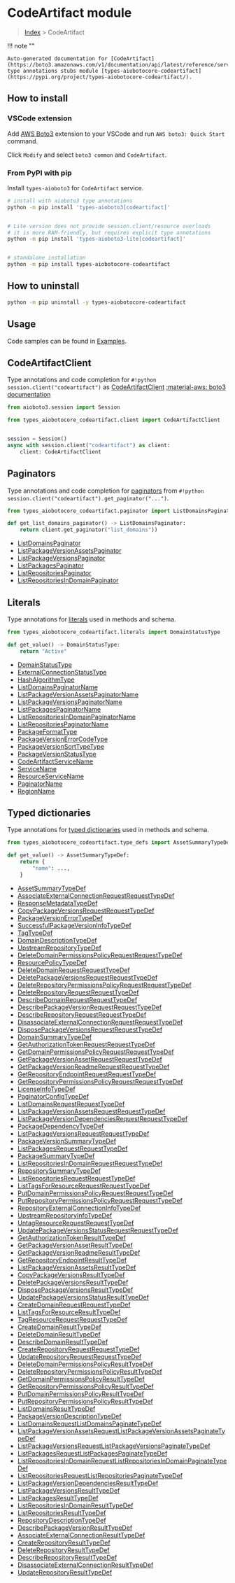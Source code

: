 # CodeArtifact module

> [Index](../README.md) > CodeArtifact


!!! note ""

    Auto-generated documentation for [CodeArtifact](https://boto3.amazonaws.com/v1/documentation/api/latest/reference/services/codeartifact.html#CodeArtifact)
    type annotations stubs module [types-aiobotocore-codeartifact](https://pypi.org/project/types-aiobotocore-codeartifact/).

## How to install

### VSCode extension

Add [AWS Boto3](https://marketplace.visualstudio.com/items?itemName=Boto3typed.boto3-ide)
extension to your VSCode and run `AWS boto3: Quick Start` command.

Click `Modify` and select `boto3 common` and `CodeArtifact`.

### From PyPI with pip

Install `types-aioboto3` for `CodeArtifact` service.

```bash
# install with aioboto3 type annotations
python -m pip install 'types-aioboto3[codeartifact]'


# Lite version does not provide session.client/resource overloads
# it is more RAM-friendly, but requires explicit type annotations
python -m pip install 'types-aioboto3-lite[codeartifact]'


# standalone installation
python -m pip install types-aiobotocore-codeartifact
```



## How to uninstall

```bash
python -m pip uninstall -y types-aiobotocore-codeartifact
```

## Usage

Code samples can be found in [Examples](./usage.md).

## CodeArtifactClient

Type annotations and code completion for  `#!python session.client("codeartifact")` as [CodeArtifactClient](./client.md)
[:material-aws: boto3 documentation](https://boto3.amazonaws.com/v1/documentation/api/latest/reference/services/codeartifact.html#CodeArtifact.Client)

```python title="Usage example"
from aioboto3.session import Session

from types_aiobotocore_codeartifact.client import CodeArtifactClient


session = Session()
async with session.client("codeartifact") as client:
    client: CodeArtifactClient
```


## Paginators

Type annotations and code completion for
[paginators](./paginators.md)
from `#!python session.client("codeartifact").get_paginator("...")`.

```python title="Usage example"
from types_aiobotocore_codeartifact.paginator import ListDomainsPaginator

def get_list_domains_paginator() -> ListDomainsPaginator:
    return client.get_paginator("list_domains"))
```

- [ListDomainsPaginator](./paginators.md#listdomainspaginator)
- [ListPackageVersionAssetsPaginator](./paginators.md#listpackageversionassetspaginator)
- [ListPackageVersionsPaginator](./paginators.md#listpackageversionspaginator)
- [ListPackagesPaginator](./paginators.md#listpackagespaginator)
- [ListRepositoriesPaginator](./paginators.md#listrepositoriespaginator)
- [ListRepositoriesInDomainPaginator](./paginators.md#listrepositoriesindomainpaginator)








## Literals

Type annotations for [literals](./literals.md) used in methods and schema.

```python title="Usage example"
from types_aiobotocore_codeartifact.literals import DomainStatusType

def get_value() -> DomainStatusType:
    return "Active"
```

- [DomainStatusType](./literals.md#domainstatustype)
- [ExternalConnectionStatusType](./literals.md#externalconnectionstatustype)
- [HashAlgorithmType](./literals.md#hashalgorithmtype)
- [ListDomainsPaginatorName](./literals.md#listdomainspaginatorname)
- [ListPackageVersionAssetsPaginatorName](./literals.md#listpackageversionassetspaginatorname)
- [ListPackageVersionsPaginatorName](./literals.md#listpackageversionspaginatorname)
- [ListPackagesPaginatorName](./literals.md#listpackagespaginatorname)
- [ListRepositoriesInDomainPaginatorName](./literals.md#listrepositoriesindomainpaginatorname)
- [ListRepositoriesPaginatorName](./literals.md#listrepositoriespaginatorname)
- [PackageFormatType](./literals.md#packageformattype)
- [PackageVersionErrorCodeType](./literals.md#packageversionerrorcodetype)
- [PackageVersionSortTypeType](./literals.md#packageversionsorttypetype)
- [PackageVersionStatusType](./literals.md#packageversionstatustype)
- [CodeArtifactServiceName](./literals.md#codeartifactservicename)
- [ServiceName](./literals.md#servicename)
- [ResourceServiceName](./literals.md#resourceservicename)
- [PaginatorName](./literals.md#paginatorname)
- [RegionName](./literals.md#regionname)




## Typed dictionaries

Type annotations for [typed dictionaries](./type_defs.md) used in methods and schema.

```python title="Usage example"
from types_aiobotocore_codeartifact.type_defs import AssetSummaryTypeDef

def get_value() -> AssetSummaryTypeDef:
    return {
        "name": ...,
    }
```

- [AssetSummaryTypeDef](./type_defs.md#assetsummarytypedef)
- [AssociateExternalConnectionRequestRequestTypeDef](./type_defs.md#associateexternalconnectionrequestrequesttypedef)
- [ResponseMetadataTypeDef](./type_defs.md#responsemetadatatypedef)
- [CopyPackageVersionsRequestRequestTypeDef](./type_defs.md#copypackageversionsrequestrequesttypedef)
- [PackageVersionErrorTypeDef](./type_defs.md#packageversionerrortypedef)
- [SuccessfulPackageVersionInfoTypeDef](./type_defs.md#successfulpackageversioninfotypedef)
- [TagTypeDef](./type_defs.md#tagtypedef)
- [DomainDescriptionTypeDef](./type_defs.md#domaindescriptiontypedef)
- [UpstreamRepositoryTypeDef](./type_defs.md#upstreamrepositorytypedef)
- [DeleteDomainPermissionsPolicyRequestRequestTypeDef](./type_defs.md#deletedomainpermissionspolicyrequestrequesttypedef)
- [ResourcePolicyTypeDef](./type_defs.md#resourcepolicytypedef)
- [DeleteDomainRequestRequestTypeDef](./type_defs.md#deletedomainrequestrequesttypedef)
- [DeletePackageVersionsRequestRequestTypeDef](./type_defs.md#deletepackageversionsrequestrequesttypedef)
- [DeleteRepositoryPermissionsPolicyRequestRequestTypeDef](./type_defs.md#deleterepositorypermissionspolicyrequestrequesttypedef)
- [DeleteRepositoryRequestRequestTypeDef](./type_defs.md#deleterepositoryrequestrequesttypedef)
- [DescribeDomainRequestRequestTypeDef](./type_defs.md#describedomainrequestrequesttypedef)
- [DescribePackageVersionRequestRequestTypeDef](./type_defs.md#describepackageversionrequestrequesttypedef)
- [DescribeRepositoryRequestRequestTypeDef](./type_defs.md#describerepositoryrequestrequesttypedef)
- [DisassociateExternalConnectionRequestRequestTypeDef](./type_defs.md#disassociateexternalconnectionrequestrequesttypedef)
- [DisposePackageVersionsRequestRequestTypeDef](./type_defs.md#disposepackageversionsrequestrequesttypedef)
- [DomainSummaryTypeDef](./type_defs.md#domainsummarytypedef)
- [GetAuthorizationTokenRequestRequestTypeDef](./type_defs.md#getauthorizationtokenrequestrequesttypedef)
- [GetDomainPermissionsPolicyRequestRequestTypeDef](./type_defs.md#getdomainpermissionspolicyrequestrequesttypedef)
- [GetPackageVersionAssetRequestRequestTypeDef](./type_defs.md#getpackageversionassetrequestrequesttypedef)
- [GetPackageVersionReadmeRequestRequestTypeDef](./type_defs.md#getpackageversionreadmerequestrequesttypedef)
- [GetRepositoryEndpointRequestRequestTypeDef](./type_defs.md#getrepositoryendpointrequestrequesttypedef)
- [GetRepositoryPermissionsPolicyRequestRequestTypeDef](./type_defs.md#getrepositorypermissionspolicyrequestrequesttypedef)
- [LicenseInfoTypeDef](./type_defs.md#licenseinfotypedef)
- [PaginatorConfigTypeDef](./type_defs.md#paginatorconfigtypedef)
- [ListDomainsRequestRequestTypeDef](./type_defs.md#listdomainsrequestrequesttypedef)
- [ListPackageVersionAssetsRequestRequestTypeDef](./type_defs.md#listpackageversionassetsrequestrequesttypedef)
- [ListPackageVersionDependenciesRequestRequestTypeDef](./type_defs.md#listpackageversiondependenciesrequestrequesttypedef)
- [PackageDependencyTypeDef](./type_defs.md#packagedependencytypedef)
- [ListPackageVersionsRequestRequestTypeDef](./type_defs.md#listpackageversionsrequestrequesttypedef)
- [PackageVersionSummaryTypeDef](./type_defs.md#packageversionsummarytypedef)
- [ListPackagesRequestRequestTypeDef](./type_defs.md#listpackagesrequestrequesttypedef)
- [PackageSummaryTypeDef](./type_defs.md#packagesummarytypedef)
- [ListRepositoriesInDomainRequestRequestTypeDef](./type_defs.md#listrepositoriesindomainrequestrequesttypedef)
- [RepositorySummaryTypeDef](./type_defs.md#repositorysummarytypedef)
- [ListRepositoriesRequestRequestTypeDef](./type_defs.md#listrepositoriesrequestrequesttypedef)
- [ListTagsForResourceRequestRequestTypeDef](./type_defs.md#listtagsforresourcerequestrequesttypedef)
- [PutDomainPermissionsPolicyRequestRequestTypeDef](./type_defs.md#putdomainpermissionspolicyrequestrequesttypedef)
- [PutRepositoryPermissionsPolicyRequestRequestTypeDef](./type_defs.md#putrepositorypermissionspolicyrequestrequesttypedef)
- [RepositoryExternalConnectionInfoTypeDef](./type_defs.md#repositoryexternalconnectioninfotypedef)
- [UpstreamRepositoryInfoTypeDef](./type_defs.md#upstreamrepositoryinfotypedef)
- [UntagResourceRequestRequestTypeDef](./type_defs.md#untagresourcerequestrequesttypedef)
- [UpdatePackageVersionsStatusRequestRequestTypeDef](./type_defs.md#updatepackageversionsstatusrequestrequesttypedef)
- [GetAuthorizationTokenResultTypeDef](./type_defs.md#getauthorizationtokenresulttypedef)
- [GetPackageVersionAssetResultTypeDef](./type_defs.md#getpackageversionassetresulttypedef)
- [GetPackageVersionReadmeResultTypeDef](./type_defs.md#getpackageversionreadmeresulttypedef)
- [GetRepositoryEndpointResultTypeDef](./type_defs.md#getrepositoryendpointresulttypedef)
- [ListPackageVersionAssetsResultTypeDef](./type_defs.md#listpackageversionassetsresulttypedef)
- [CopyPackageVersionsResultTypeDef](./type_defs.md#copypackageversionsresulttypedef)
- [DeletePackageVersionsResultTypeDef](./type_defs.md#deletepackageversionsresulttypedef)
- [DisposePackageVersionsResultTypeDef](./type_defs.md#disposepackageversionsresulttypedef)
- [UpdatePackageVersionsStatusResultTypeDef](./type_defs.md#updatepackageversionsstatusresulttypedef)
- [CreateDomainRequestRequestTypeDef](./type_defs.md#createdomainrequestrequesttypedef)
- [ListTagsForResourceResultTypeDef](./type_defs.md#listtagsforresourceresulttypedef)
- [TagResourceRequestRequestTypeDef](./type_defs.md#tagresourcerequestrequesttypedef)
- [CreateDomainResultTypeDef](./type_defs.md#createdomainresulttypedef)
- [DeleteDomainResultTypeDef](./type_defs.md#deletedomainresulttypedef)
- [DescribeDomainResultTypeDef](./type_defs.md#describedomainresulttypedef)
- [CreateRepositoryRequestRequestTypeDef](./type_defs.md#createrepositoryrequestrequesttypedef)
- [UpdateRepositoryRequestRequestTypeDef](./type_defs.md#updaterepositoryrequestrequesttypedef)
- [DeleteDomainPermissionsPolicyResultTypeDef](./type_defs.md#deletedomainpermissionspolicyresulttypedef)
- [DeleteRepositoryPermissionsPolicyResultTypeDef](./type_defs.md#deleterepositorypermissionspolicyresulttypedef)
- [GetDomainPermissionsPolicyResultTypeDef](./type_defs.md#getdomainpermissionspolicyresulttypedef)
- [GetRepositoryPermissionsPolicyResultTypeDef](./type_defs.md#getrepositorypermissionspolicyresulttypedef)
- [PutDomainPermissionsPolicyResultTypeDef](./type_defs.md#putdomainpermissionspolicyresulttypedef)
- [PutRepositoryPermissionsPolicyResultTypeDef](./type_defs.md#putrepositorypermissionspolicyresulttypedef)
- [ListDomainsResultTypeDef](./type_defs.md#listdomainsresulttypedef)
- [PackageVersionDescriptionTypeDef](./type_defs.md#packageversiondescriptiontypedef)
- [ListDomainsRequestListDomainsPaginateTypeDef](./type_defs.md#listdomainsrequestlistdomainspaginatetypedef)
- [ListPackageVersionAssetsRequestListPackageVersionAssetsPaginateTypeDef](./type_defs.md#listpackageversionassetsrequestlistpackageversionassetspaginatetypedef)
- [ListPackageVersionsRequestListPackageVersionsPaginateTypeDef](./type_defs.md#listpackageversionsrequestlistpackageversionspaginatetypedef)
- [ListPackagesRequestListPackagesPaginateTypeDef](./type_defs.md#listpackagesrequestlistpackagespaginatetypedef)
- [ListRepositoriesInDomainRequestListRepositoriesInDomainPaginateTypeDef](./type_defs.md#listrepositoriesindomainrequestlistrepositoriesindomainpaginatetypedef)
- [ListRepositoriesRequestListRepositoriesPaginateTypeDef](./type_defs.md#listrepositoriesrequestlistrepositoriespaginatetypedef)
- [ListPackageVersionDependenciesResultTypeDef](./type_defs.md#listpackageversiondependenciesresulttypedef)
- [ListPackageVersionsResultTypeDef](./type_defs.md#listpackageversionsresulttypedef)
- [ListPackagesResultTypeDef](./type_defs.md#listpackagesresulttypedef)
- [ListRepositoriesInDomainResultTypeDef](./type_defs.md#listrepositoriesindomainresulttypedef)
- [ListRepositoriesResultTypeDef](./type_defs.md#listrepositoriesresulttypedef)
- [RepositoryDescriptionTypeDef](./type_defs.md#repositorydescriptiontypedef)
- [DescribePackageVersionResultTypeDef](./type_defs.md#describepackageversionresulttypedef)
- [AssociateExternalConnectionResultTypeDef](./type_defs.md#associateexternalconnectionresulttypedef)
- [CreateRepositoryResultTypeDef](./type_defs.md#createrepositoryresulttypedef)
- [DeleteRepositoryResultTypeDef](./type_defs.md#deleterepositoryresulttypedef)
- [DescribeRepositoryResultTypeDef](./type_defs.md#describerepositoryresulttypedef)
- [DisassociateExternalConnectionResultTypeDef](./type_defs.md#disassociateexternalconnectionresulttypedef)
- [UpdateRepositoryResultTypeDef](./type_defs.md#updaterepositoryresulttypedef)

